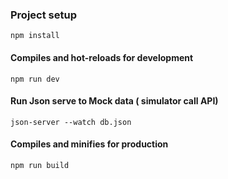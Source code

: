 
### Project setup
```
npm install
```

#### Compiles and hot-reloads for development
```
npm run dev
```
#### Run Json serve to Mock data ( simulator call API)
```
json-server --watch db.json
```
#### Compiles and minifies for production
```
npm run build
```

